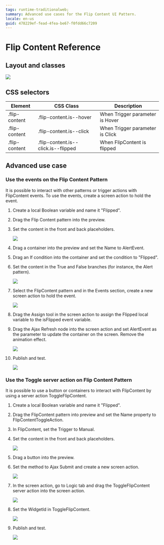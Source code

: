 ```yaml
---
tags: runtime-traditionalweb; 
summary: Advanced use cases for the Flip Content UI Pattern.
locale: en-us
guid: 478229ef-fead-4fea-be67-f0fdd66c7209
---
```


# Flip Content Reference

## Layout and classes

![](<images/flipcontent-6-diag.png?width=600>)

## CSS selectors

| **Element** |  **CSS Class** |  **Description**  |
| --- | --- | --- |
| .flip-content | .flip-content.is--hover |  When Trigger parameter is Hover |
| .flip-content | .flip-content.is--click |  When Trigger parameter is Click |
| .flip-content | .flip-content.is--click.is--flipped |  When FlipContent is flipped |

## Advanced use case

### Use the events on the Flip Content Pattern

It is possible to interact with other patterns or trigger actions with FlipContent events. To use the events, create a screen action to hold the event.

1. Create a local Boolean variable and name it "Flipped".

1. Drag the Flip Content pattern into the preview.

1. Set the content in the front and back placeholders.

    ![](<images/flipcontent-7-ss.png>)

1. Drag a container into the preview and set the Name to AlertEvent.

1. Drag an If condition into the container and set the condition to "Flipped".

1. Set the content in the True and False branches (for instance, the Alert pattern).

    ![](<images/flipcontent-8-ss.png>)

1. Select the FlipContent pattern and in the Events section, create a new screen action to hold the event.

    ![](<images/flipcontent-9-ss.png>)

1. Drag the Assign tool in the screen action to assign the Flipped local variable to the isFlipped event variable.

1. Drag the Ajax Refresh node into the screen action and set AlertEvent as the parameter to update the container on the screen. Remove the animation effect.

    ![](<images/flipcontent-10-ss.png>)

1. Publish and test.

    ![](<images/flipcontent-11.gif>)

### Use the Toggle server action on Flip Content Pattern

It is possible to use a button or containers to interact with FlipContent by using a server action ToggleFlipContent.

1. Create a local Boolean variable and name it "Flipped".

1. Drag the FlipContent pattern into preview and set the Name property to FlipContentToggleAction.

1. In FlipContent, set the Trigger to Manual.

1. Set the content in the front and back placeholders.

    ![](<images/flipcontent-7-ss.png>)

1. Drag a button into the preview.

1. Set the method to Ajax Submit and create a new screen action.

    ![](<images/flipcontent-12-ss.png>)

1. In the screen action, go to Logic tab and drag the ToggleFlipContent server action into the screen action.

    ![](<images/flipcontent-9-ss.png>)

1. Set the WidgetId in ToggleFlipContent.

    ![](<images/flipcontent-13-ss.png>)

1. Publish and test.

    ![](<images/flipcontent-image-10.gif>)
